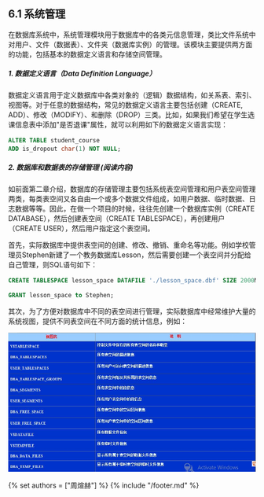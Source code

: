 ## 6.1 系统管理

在数据库系统中，系统管理模块用于数据库中的各类元信息管理，类比文件系统中对用户、文件（数据表）、文件夹（数据库实例）的管理。该模块主要提供两方面的功能，包括基本的数据定义语言和存储空间管理。

##### 1. 数据定义语言（Data Definition Language）

数据定义语言用于定义数据库中各类对象的（逻辑）数据结构，如关系表、索引、视图等。对于任意的数据结构，常见的数据定义语言主要包括创建（CREATE, ADD）、修改（MODIFY）、和删除（DROP）三类。比如，如果我们希望在学生选课信息表中添加"是否退课"属性，就可以利用如下的数据定义语言实现：

```SQL
ALTER TABLE student_course
ADD is_dropout char(1) NOT NULL;
```

##### 2. 数据库和数据表的存储管理 (阅读内容)

如前面第二章介绍，数据库的存储管理主要包括系统表空间管理和用户表空间管理两类，每类表空间又各自由一个或多个数据文件组成，如用户数据、临时数据、日志数据等等。因此，在做一个项目的时候，往往先创建一个数据库实例（CREATE DATABASE），然后创建表空间（CREATE TABLESPACE），再创建用户（CREATE USER），然后用户指定这个表空间。

首先，实际数据库中提供表空间的创建、修改、撤销、重命名等功能。例如学校管理员Stephen新建了一个教务数据库Lesson，然后需要创建一个表空间并分配给自己管理，则SQL语句如下：


```SQL
CREATE TABLESPACE lesson_space DATAFILE './lesson_space.dbf' SIZE 2000M;
```

```SQL
GRANT lesson_space to Stephen;
```


其次，为了方便对数据库中不同的表空间进行管理，实际数据库中经常维护大量的系统视图，提供不同表空间在不同方面的统计信息，例如：

![structure](sys-view.jpeg)




{% set authors = ["周煊赫"] %}
{% include "/footer.md" %}

